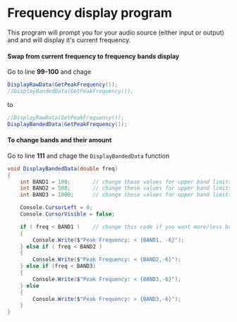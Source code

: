 # Frequency display program #
This program will prompt you for your audio source (either input or output) and and will display it's current frequency.

#### Swap from current frequency to frequency bands display ####
Go to line **99-100** and chage
```csharp  
DisplayRawData(GetPeakFrequency());
//DisplayBandedData(GetPeakFrequency());
```
to
```csharp  
//DisplayRawData(GetPeakFrequency());
DisplayBandedData(GetPeakFrequency());
```

#### To change bands and their amount ####
Go to line **111** and chage the `DisplayBandedData` function
```csharp  
void DisplayBandedData(double freq)
{
    int BAND1 = 100;       // change these values for upper band limits
    int BAND2 = 500;       // change these values for upper band limits
    int BAND3 = 1000;      // change these values for upper band limits

    Console.CursorLeft = 0;
    Console.CursorVisible = false;

    if ( freq < BAND1 )    // change this code if you want more/less bands
    {
        Console.Write($"Peak Frequency: < {BAND1, -6}");
    } else if ( freq < BAND2 )
    {
        Console.Write($"Peak Frequency: < {BAND2,-6}");
    } else if (freq < BAND3)
    {
        Console.Write($"Peak Frequency: < {BAND3,-6}");
    } else
    {
        Console.Write($"Peak Frequency: > {BAND3,-6}");
    }
}
```

